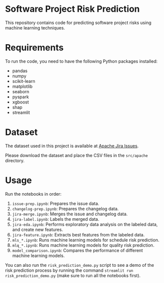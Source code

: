 # Software Project Risk Prediction
This repository contains code for predicting software project risks using machine learning techniques.

# Requirements
To run the code, you need to have the following Python packages installed:
- pandas
- numpy
- scikit-learn
- matplotlib
- seaborn
- pyspark
- xgboost
- shap
- streamlit

# Dataset
The dataset used in this project is available at [Apache Jira Issues](https://www.kaggle.com/datasets/tedlozzo/apaches-jira-issues).

Please download the dataset and place the CSV files in the `src/apache` directory.

# Usage

Run the notebooks in order:

1. `issue-prep.ipynb`: Prepares the issue data.
2. `changelog-prep.ipynb`: Prepares the changelog data.
3. `jira-merge.ipynb`: Merges the issue and changelog data.
4. `jira-label.ipynb`: Labels the merged data.
5. `jira-eda.ipynb`: Performs exploratory data analysis on the labeled data, and create new features.
6. `jira-feature.ipynb`: Extracts best features from the labeled data.
7. `mls_*.ipynb`: Runs machine learning models for schedule risk prediction.
8. `mlq_*.ipynb`: Runs machine learning models for quality risk prediction.
9. `model_comparison.ipynb`: Compares the performance of different machine learning models.

You can also run the `risk_prediction_demo.py` script to see a demo of the risk prediction process by running the command `streamlit run risk_prediction_demo.py` (make sure to run all the notebooks first).
